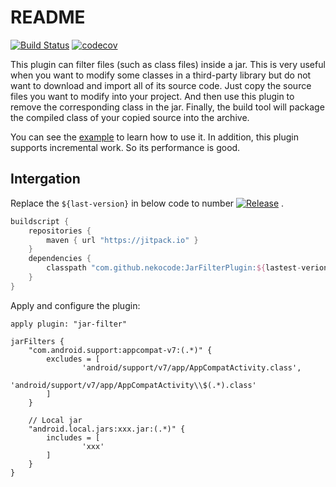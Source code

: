 # README
[![Build Status](https://travis-ci.com/nekocode/JarFilterPlugin.svg?branch=master)](https://travis-ci.com/nekocode/JarFilterPlugin) [![codecov](https://codecov.io/gh/nekocode/JarFilterPlugin/branch/master/graph/badge.svg)](https://codecov.io/gh/nekocode/JarFilterPlugin)

This plugin can filter files (such as class files) inside a jar. This is very useful when you want to modify some classes in a third-party library but do not want to download and import all of its source code. Just copy the source files you want to modify into your project. And then use this plugin to remove the corresponding class in the jar. Finally, the build tool will package the compiled class of your copied source into the archive.

You can see the [example](example) to learn how to use it. In addition, this plugin supports incremental work. So its performance is good.

## Intergation

Replace the `${last-version}` in below code to number [![Release](https://jitpack.io/v/nekocode/JarFilterPlugin.svg)](https://jitpack.io/#nekocode/JarFilterPlugin) .

```gradle
buildscript {
    repositories {
        maven { url "https://jitpack.io" }
    }
    dependencies {
        classpath "com.github.nekocode:JarFilterPlugin:${lastest-verion}"
    }
}
```

Apply and configure the plugin:

```gralde
apply plugin: "jar-filter"

jarFilters {
    "com.android.support:appcompat-v7:(.*)" {
        excludes = [
                'android/support/v7/app/AppCompatActivity.class',
                'android/support/v7/app/AppCompatActivity\\$(.*).class'
        ]
    }

    // Local jar
    "android.local.jars:xxx.jar:(.*)" {
        includes = [
                'xxx'
        ]
    }
}
```
